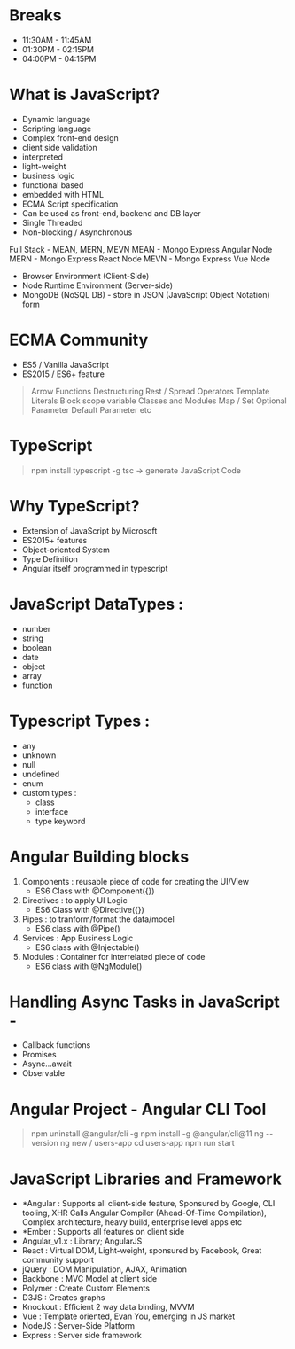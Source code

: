 # Breaks
- 11:30AM - 11:45AM
- 01:30PM - 02:15PM 
- 04:00PM - 04:15PM

# What is JavaScript?
- Dynamic language
- Scripting language
- Complex front-end design
- client side validation
- interpreted
- light-weight
- business logic
- functional based 
- embedded with HTML
- ECMA Script specification
- Can be used as front-end, backend and DB layer
- Single Threaded
- Non-blocking / Asynchronous

Full Stack - MEAN, MERN, MEVN 
MEAN - Mongo Express Angular Node
MERN - Mongo Express React Node
MEVN - Mongo Express Vue Node

- Browser Environment (Client-Side)
- Node Runtime Environment (Server-side)
- MongoDB (NoSQL DB) - store in JSON (JavaScript Object Notation) form


# ECMA Community
- ES5 / Vanilla JavaScript
- ES2015 / ES6+ feature
> Arrow Functions
> Destructuring
> Rest / Spread Operators
> Template Literals
> Block scope variable
> Classes and Modules
> Map / Set
> Optional Parameter
> Default Parameter etc


# TypeScript
> npm install typescript -g
> tsc <filename> -> generate JavaScript Code

# Why TypeScript?
- Extension of JavaScript by Microsoft
- ES2015+ features
- Object-oriented System
- Type Definition
- Angular itself programmed in typescript

# JavaScript DataTypes : 
- number
- string
- boolean
- date
- object
- array
- function

# Typescript Types :
- any
- unknown
- null
- undefined
- enum
- custom types :
    - class 
    - interface 
    - type keyword


# Angular Building blocks
1. Components : reusable piece of code for creating the UI/View
    - ES6 Class with @Component({})
2. Directives : to apply UI Logic
    - ES6 Class with @Directive({})
3. Pipes : to tranform/format the data/model
    - ES6 class with @Pipe()
4. Services : App Business Logic
    - ES6 class with @Injectable()
5. Modules : Container for interrelated piece of code
    - ES6 class with @NgModule()

# Handling Async Tasks in JavaScript -
- Callback functions
- Promises
- Async...await
- Observable

# Angular Project - Angular CLI Tool
> npm uninstall @angular/cli -g
> npm install -g @angular/cli@11
> ng --version
> ng new <project-name> / users-app
> cd users-app
> npm run start 


# JavaScript Libraries and Framework
- *Angular : Supports all client-side feature, Sponsured by Google, CLI tooling, XHR Calls Angular Compiler (Ahead-Of-Time Compilation), Complex architecture, heavy build, enterprise level apps etc
- *Ember : Supports all features on client side
- Angular_v1.x : Library; AngularJS
- React : Virtual DOM, Light-weight, sponsured by Facebook, Great community support
- jQuery : DOM Manipulation, AJAX, Animation
- Backbone : MVC Model at client side
- Polymer : Create Custom Elements
- D3JS : Creates graphs
- Knockout : Efficient 2 way data binding, MVVM
- Vue : Template oriented, Evan You, emerging in JS market
- NodeJS : Server-Side Platform
- Express : Server side framework


